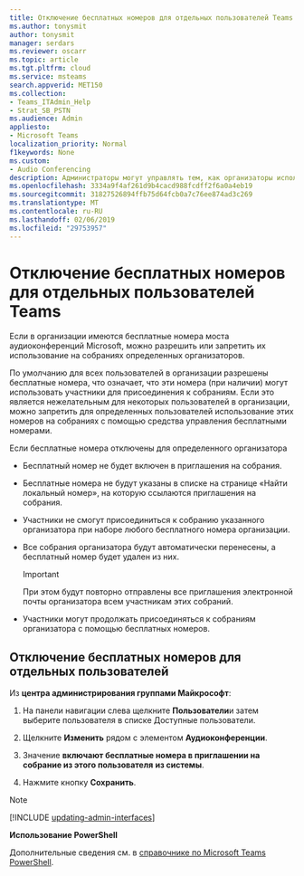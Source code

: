 ```yaml
---
title: Отключение бесплатных номеров для отдельных пользователей Teams
ms.author: tonysmit
author: tonysmit
manager: serdars
ms.reviewer: oscarr
ms.topic: article
ms.tgt.pltfrm: cloud
ms.service: msteams
search.appverid: MET150
ms.collection:
- Teams_ITAdmin_Help
- Strat_SB_PSTN
ms.audience: Admin
appliesto:
- Microsoft Teams
localization_priority: Normal
f1keywords: None
ms.custom:
- Audio Conferencing
description: Администраторы могут управлять тем, как организаторы используют бесплатные номера для своих собраний.
ms.openlocfilehash: 3334a9f4af261d9b4cacd988fcdff2f6a0a4eb19
ms.sourcegitcommit: 31827526894ffb75d64fcb0a7c76ee874ad3c269
ms.translationtype: MT
ms.contentlocale: ru-RU
ms.lasthandoff: 02/06/2019
ms.locfileid: "29753957"
---
```

# <a name="disabling-toll-free-numbers-for-specific-teams-users"></a>Отключение бесплатных номеров для отдельных пользователей Teams

Если в организации имеются бесплатные номера моста аудиоконференций Microsoft, можно разрешить или запретить их использование на собраниях определенных организаторов.  

По умолчанию для всех пользователей в организации разрешены бесплатные номера, что означает, что эти номера (при наличии) могут использовать участники для присоединения к собраниям. Если это является нежелательным для некоторых пользователей в организации, можно запретить для определенных пользователей использование этих номеров на собраниях с помощью средства управления бесплатными номерами. 

Если бесплатные номера отключены для определенного организатора 
 - Бесплатный номер не будет включен в приглашения на собрания. 
 - Бесплатные номера не будут указаны в списке на странице «Найти локальный номер», на которую ссылаются приглашения на собрания. 
 - Участники не смогут присоединиться к собранию указанного организатора при наборе любого бесплатного номера организации. 
 - Все собрания организатора будут автоматически перенесены, а бесплатный номер будет удален из них.  

    > [!IMPORTANT]
    > При этом будут повторно отправлены все приглашения электронной почты организатора всем участникам этих собраний. 

 - Участники могут продолжать присоединяться к собраниям организатора с помощью бесплатных номеров. 

## <a name="disabling-toll-free-numbers-for-specific-users"></a>Отключение бесплатных номеров для отдельных пользователей 

Из **центра администрирования группами Майкрософт**:

1. На панели навигации слева щелкните **Пользователи**и затем выберите пользователя в списке Доступные пользователи.

2. Щелкните **Изменить** рядом с элементом **Аудиоконференции**.

3. Значение **включают бесплатные номера в приглашении на собрание из этого пользователя** **из системы**. 

4. Нажмите кнопку **Сохранить**. 

 
> [!Note]
> [!INCLUDE [updating-admin-interfaces](includes/updating-admin-interfaces.md)]
 
**Использование PowerShell**  

Дополнительные сведения см. в [справочнике по Microsoft Teams PowerShell](https://docs.microsoft.com/powershell/module/teams/?view=teams-ps).
